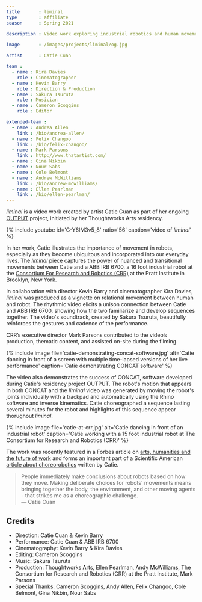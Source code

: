 ```yaml
---
title       : liminal
type        : affiliate
season      : Spring 2021

description : Video work exploring industrial robotics and human movement through the lens of choreography, in furtherance of the OUTPUT research project

image       : /images/projects/liminal/og.jpg

artist      : Catie Cuan

team :
  - name : Kira Davies
    role : Cinematographer
  - name : Kevin Barry
    role : Direction & Production
  - name : Sakura Tsuruta
    role : Musician
  - name : Cameron Scoggins
    role : Editor

extended-team :
  - name : Andrea Allen
    link : /bio/andrea-allen/
  - name : Felix Changoo
    link : /bio/felix-changoo/
  - name : Mark Parsons
    link : http://www.thatartist.com/
  - name : Gina Nikbin
  - name : Nour Sabs
  - name : Cole Belmont
  - name : Andrew McWilliams
    link : /bio/andrew-mcwilliams/
  - name : Ellen Pearlman
    link : /bio/ellen-pearlman/
---
```

*liminal* is a video work created by artist Catie Cuan as part of her ongoing [OUTPUT](/projects/output/) project, initiated by her Thoughtworks Arts residency.

{% include youtube id='G-Y6IM3v5_8' ratio='56'
   caption='video of *liminal*' %}

In her work, Catie illustrates the importance of movement in robots, especially as they become ubiquitous and incorporated into our everyday lives. The *liminal* piece captures the power of nuanced and transitional movements between Catie and a ABB IRB 6700, a 16 foot industrial robot at the [Consortium For Research and Robotics (CRR)](https://consortiumrr.com/) at the Pratt Institute in Brooklyn, New York. 

In collaboration with director Kevin Barry and cinematographer Kira Davies, *liminal* was produced as a vignette on relational movement between human and robot. The rhythmic video elicits a unison connection between Catie and ABB IRB 6700, showing how the two familiarize and develop sequences together. The video's soundtrack, created by Sakura Tsuruta, beautifully reinforces the gestures and cadence of the performance.

CRR’s executive director Mark Parsons contributed to the video’s production, thematic content, and assisted on-site during the filming. 

{% include image file='catie-demonstrating-concat-software.jpg'
   alt='Catie dancing in front of a screen with multiple time-lapsed versions of her live performance'
   caption='Catie demonstrating CONCAT software' %}

The video also demonstrates the success of CONCAT, software developed during Catie's residency project OUTPUT. The robot's motion that appears in both CONCAT and the *liminal* video was generated by moving the robot's joints individually with a trackpad and automatically using the Rhino software and inverse kinematics. Catie choreographed a sequence lasting several minutes for the robot and highlights of this sequence appear thorughout *liminal*.

{% include image file='catie-at-crr.jpg'
   alt='Catie dancing in front of an industrial robot'
   caption='Catie working with a 15 foot industrial robot at The Consortium for Research and Robotics (CRR)' %}

The work was recently featured in a Forbes article on [arts, humanities and the future of work](https://www.forbes.com/sites/benjaminwolff/2021/04/06/the-arts-and-humanities-deliver-untapped-value-for-the-future-of-work/) and forms an important part of a Scientific American [article about choreorobotics](https://www.scientificamerican.com/article/dancing-with-robots/) written by Catie.

> People immediately make conclusions about robots based on how they move. Making deliberate choices for robots' movements means bringing together the body, the environment, and other moving agents - that strikes me as a choreographic challenge.<br><span class='quotee'>— Catie Cuan</span>

## Credits
- Direction: Catie Cuan & Kevin Barry
- Performance: Catie Cuan & ABB IRB 6700
- Cinematography: Kevin Barry & Kira Davies
- Editing: Cameron Scoggins
- Music: Sakura Tsuruta
- Production: Thoughtworks Arts, Ellen Pearlman, Andy McWilliams, The Consortium for Research and Robotics (CRR) at the Pratt Institute, Mark Parsons
- Special Thanks: Cameron Scoggins, Andy Allen, Felix Changoo, Cole Belmont, Gina Nikbin, Nour Sabs
